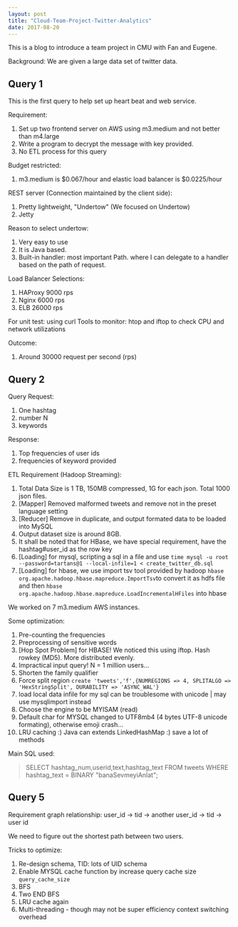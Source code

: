```yaml
---
layout: post
title: "Cloud-Team-Project-Twitter-Analytics"
date: 2017-08-20
---
```


<!-- ## {{page.title}} ## -->

This is a blog to introduce a team project in CMU with Fan and Eugene.

Background: We are given a large data set of twitter data.

## Query 1 ##

This is the first query to help set up heart beat and web service.

Requirement:
1. Set up two frontend server on AWS using m3.medium and not better than m4.large
2. Write a program to decrypt the message with key provided.
3. No ETL process for this query

Budget restricted:
1. m3.medium is $0.067/hour and elastic load balancer is $0.0225/hour

REST server (Connection maintained by the client side):
1. Pretty lightweight, "Undertow" (We focused on Undertow)
2. Jetty

Reason to select undertow:
1. Very easy to use
2. It is Java based.
3. Built-in handler: most important Path. where I can delegate to a handler based on the path of request.

Load Balancer Selections:
1. HAProxy 9000 rps
2. Nginx 6000 rps
3. ELB 26000 rps

For unit test: using curl
Tools to monitor: htop and iftop to check CPU and network utilizations

Outcome:
1. Around 30000 request per second (rps)

## Query 2 ##

Query Request:
1. One hashtag
2. number N
3. keywords

Response:
1. Top frequencies of user ids
2. frequencies of keyword provided

ETL Requirement (Hadoop Streaming):
1. Total Data Size is 1 TB, 150MB compressed, 1G for each json. Total 1000 json files.
2. [Mapper] Removed malformed tweets and remove not in the preset language setting
3. [Reducer] Remove in duplicate, and output formated data to be loaded into MySQL
4. Output dataset size is around 8GB.
5. It shall be noted that for HBase, we have special requirement, have the hashtag#user_id as the row key
6. [Loading] for mysql, scripting a sql in a file and use `time mysql -u root --password=tartans@1 --local-infile=1 < create_twitter_db.sql`
7. [Loading] for hbase, we use import tsv tool provided by hadoop `hbase org.apache.hadoop.hbase.mapreduce.ImportTsv`to convert it as hdfs file and then `hbase org.apache.hadoop.hbase.mapreduce.LoadIncrementalHFiles` into hbase

We worked on 7 m3.medium AWS instances.

Some optimization:
1. Pre-counting the frequencies
2. Preprocessing of sensitive words
3. [Hop Spot Problem] for HBASE! We noticed this using iftop. Hash rowkey (MD5). More distributed evenly.
4. Impractical input query! N = 1 million users...
5. Shorten the family qualifier
6. Force split region `create 'tweets','f',{NUMREGIONS => 4, SPLITALGO => 'HexStringSplit', DURABILITY => 'ASYNC_WAL'}`
7. load local data infile for my sql can be troublesome with unicode | may use mysqlimport instead
8. Choose the engine to be MYISAM (read)
9. Default char for MYSQL changed to UTF8mb4 (4 bytes UTF-8 unicode formating), otherwise emoji crash...
10. LRU caching :) Java can extends LinkedHashMap :) save a lot of methods

Main SQL used:
> SELECT hashtag_num,userid,text,hashtag_text FROM tweets WHERE hashtag_text = BINARY "banaSevmeyiAnlat";

## Query 5 ##

Requirement graph relationship:
user_id -> tid -> another user_id -> tid -> user id

We need to figure out the shortest path between two users.

Tricks to optimize:
1. Re-design schema, TID: lots of UID schema
2. Enable MYSQL cache function by increase query cache size `query_cache_size`
3. BFS
4. Two END BFS
5. LRU cache again
6. Multi-threading - though may not be super efficiency context switching overhead
